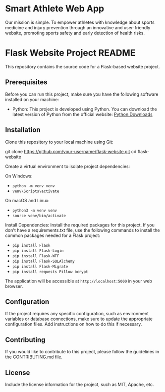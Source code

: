 Smart Athlete Web App
=====================

Our mission is simple. To empower athletes with knowledge about sports medicine and injury prevention through an innovative and user-friendly website, promoting sports safety and early detection of health risks.

Flask Website Project README
============================

This repository contains the source code for a Flask-based website project.

Prerequisites
-------------

Before you can run this project, make sure you have the following software installed on your machine:

- Python: This project is developed using Python. You can download the latest version of Python from the official website: [Python Downloads](https://www.python.org/downloads/)

Installation
------------

Clone this repository to your local machine using Git:

git clone https://github.com/your-username/flask-website.git
cd flask-website


Create a virtual environment to isolate project dependencies:

On Windows:
- `python -m venv venv`
- `venv\Scripts\activate`

On macOS and Linux:
- `python3 -m venv venv`
- `source venv/bin/activate`


Install Dependencies: Install the required packages for this project. If you don't have a requirements.txt file, use the following commands to install the common packages needed for a Flask project:
- `pip install Flask`
- `pip install Flask-Login`
- `pip install Flask-WTF`
- `pip install Flask-SQLAlchemy`
- `pip install Flask-Migrate`
- `pip install requests Pillow bcrypt`


The application will be accessible at `http://localhost:5000` in your web browser.

## Configuration

If the project requires any specific configuration, such as environment variables or database connections, make sure to update the appropriate configuration files. Add instructions on how to do this if necessary.

## Contributing

If you would like to contribute to this project, please follow the guidelines in the CONTRIBUTING.md file.

## License

Include the license information for the project, such as MIT, Apache, etc.


